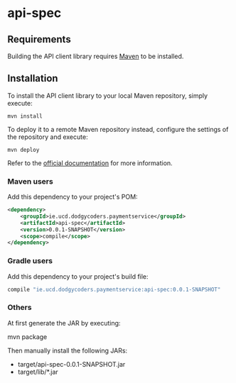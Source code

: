 # api-spec

## Requirements

Building the API client library requires [Maven](https://maven.apache.org/) to be installed.

## Installation

To install the API client library to your local Maven repository, simply execute:

```shell
mvn install
```

To deploy it to a remote Maven repository instead, configure the settings of the repository and execute:

```shell
mvn deploy
```

Refer to the [official documentation](https://maven.apache.org/plugins/maven-deploy-plugin/usage.html) for more information.

### Maven users

Add this dependency to your project's POM:

```xml
<dependency>
    <groupId>ie.ucd.dodgycoders.paymentservice</groupId>
    <artifactId>api-spec</artifactId>
    <version>0.0.1-SNAPSHOT</version>
    <scope>compile</scope>
</dependency>
```

### Gradle users

Add this dependency to your project's build file:

```groovy
compile "ie.ucd.dodgycoders.paymentservice:api-spec:0.0.1-SNAPSHOT"
```

### Others

At first generate the JAR by executing:

mvn package

Then manually install the following JARs:

* target/api-spec-0.0.1-SNAPSHOT.jar
* target/lib/*.jar
